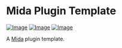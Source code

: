 # Mida Plugin Template
[![Image](https://img.shields.io/npm/v/@reiryoku/mida-plugin-template)](https://www.npmjs.com/package/@reiryoku/mida-plugin-template)
[![Image](https://img.shields.io/npm/l/@reiryoku/mida-plugin-template)](LICENSE)
[![Image](https://img.shields.io/discord/780532638846287904?label=community)](https://discord.gg/cKyWTUsr3q)
<br>

A [Mida](https://github.com/Reiryoku-Technologies/Mida) plugin template.
